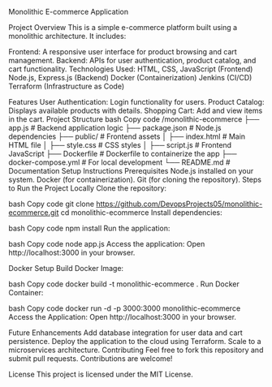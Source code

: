 Monolithic E-commerce Application


Project Overview
This is a simple e-commerce platform built using a monolithic architecture. It includes:

Frontend: A responsive user interface for product browsing and cart management.
Backend: APIs for user authentication, product catalog, and cart functionality.
Technologies Used:
HTML, CSS, JavaScript (Frontend)
Node.js, Express.js (Backend)
Docker (Containerization)
Jenkins (CI/CD)
Terraform (Infrastructure as Code)


Features
User Authentication: Login functionality for users.
Product Catalog: Displays available products with details.
Shopping Cart: Add and view items in the cart.
Project Structure
bash
Copy code
/monolithic-ecommerce
   ├── app.js          # Backend application logic
   ├── package.json    # Node.js dependencies
   ├── public/         # Frontend assets
   │     ├── index.html      # Main HTML file
   │     ├── style.css       # CSS styles
   │     ├── script.js       # Frontend JavaScript
   ├── Dockerfile      # Dockerfile to containerize the app
   ├── docker-compose.yml  # For local development
   └── README.md       # Documentation
Setup Instructions
Prerequisites
Node.js installed on your system.
Docker (for containerization).
Git (for cloning the repository).
Steps to Run the Project Locally
Clone the repository:

bash
Copy code
git clone https://github.com/DevopsProjects05/monolithic-ecommerce.git
cd monolithic-ecommerce
Install dependencies:

bash
Copy code
npm install
Run the application:

bash
Copy code
node app.js
Access the application: Open http://localhost:3000 in your browser.

Docker Setup
Build Docker Image:

bash
Copy code
docker build -t monolithic-ecommerce .
Run Docker Container:

bash
Copy code
docker run -d -p 3000:3000 monolithic-ecommerce
Access the Application: Open http://localhost:3000 in your browser.

Future Enhancements
Add database integration for user data and cart persistence.
Deploy the application to the cloud using Terraform.
Scale to a microservices architecture.
Contributing
Feel free to fork this repository and submit pull requests. Contributions are welcome!

License
This project is licensed under the MIT License.

